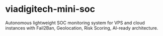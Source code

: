 # viadigitech-mini-soc
Autonomous lightweight SOC monitoring system for VPS and cloud instances with Fail2Ban, Geolocation, Risk Scoring, AI-ready architecture.

